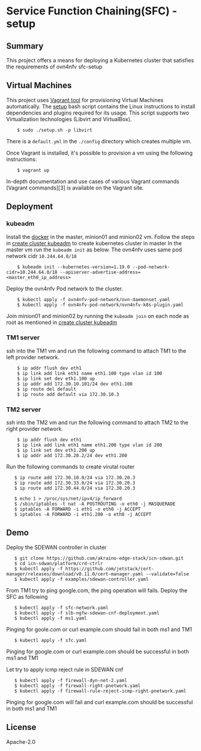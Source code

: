 # Service Function Chaining(SFC) - setup

## Summary

This project offers a means for deploying a Kubernetes cluster
that satisfies the requirements of ovn4nfv sfc-setup

## Virtual Machines

This project uses [Vagrant tool][2] for provisioning Virtual Machines
automatically. The [setup](setup.sh) bash script contains the
Linux instructions to install dependencies and plugins required for
its usage. This script supports two Virtualization technologies
(Libvirt and VirtualBox).

```
    $ sudo ./setup.sh -p libvirt
```
There is a `default.yml` in the `./config` directory which creates multiple vm.

Once Vagrant is installed, it's possible to provision a vm using
the following instructions:
```
    $ vagrant up
```
In-depth documentation and use cases of various Vagrant commands [Vagrant commands][3]
is available on the Vagrant site.

## Deployment

### kubeadm

Install the [docker](https://docs.docker.com/engine/install/ubuntu/) in the master, minion01 and minion02 vm.
Follow the steps in [create cluster kubeadm](https://kubernetes.io/docs/setup/production-environment/tools/kubeadm/create-cluster-kubeadm/) to create kubernetes cluster in master
In the master vm run the `kubeadm init` as below. The ovn4nfv uses same pod network cidr `10.244.64.0/18`
```
    $ kubeadm init --kubernetes-version=1.19.0 --pod-network-cidr=10.244.64.0/18 --apiserver-advertise-address=<master_eth0_ip_address>
```
Deploy the ovn4nfv Pod network to the cluster.
```
    $ kubectl apply -f ovn4nfv-pod-network/ovn-daemonset.yaml
    $ kubectl apply -f ovn4nfv-pod-network/ovn4nfv-k8s-plugin.yaml
```
Join minion01 and minion02 by running the `kubeadm join` on each node as root as mentioned in [create cluster kubeadm](https://kubernetes.io/docs/setup/production-environment/tools/kubeadm/create-cluster-kubeadm/)

### TM1 server

ssh into the TM1 vm and run the following command to attach TM1 to the left provider network.
```
    $ ip addr flush dev eth1
    $ ip link add link eth1 name eth1.100 type vlan id 100
    $ ip link set dev eth1.100 up
    $ ip addr add 172.30.10.101/24 dev eth1.100
    $ ip route del default
    $ ip route add default via 172.30.10.3
```
### TM2 server

ssh into the TM2 vm and run the following command to attach TM2 to the right provider network.
```
    $ ip addr flush dev eth1
    $ ip link add link eth1 name eth1.200 type vlan id 200
    $ ip link set dev eth1.200 up
    $ ip addr add 172.30.20.2/24 dev eth1.200
```
Run the following commands to create virutal router
```
   $ ip route add 172.30.10.0/24 via 172.30.20.3
   $ ip route add 172.30.33.0/24 via 172.30.20.3
   $ ip route add 172.30.44.0/24 via 172.30.20.3
```
```
   $ echo 1 > /proc/sys/net/ipv4/ip_forward
   $ /sbin/iptables -t nat -A POSTROUTING -o eth0 -j MASQUERADE
   $ iptables -A FORWARD -i eth1 -o eth0 -j ACCEPT
   $ iptables -A FORWARD -i eth1.200 -o eth0 -j ACCEPT
```
## Demo

Deploy the SDEWAN controller in cluster
```
   $ git clone https://github.com/akraino-edge-stack/icn-sdwan.git
   $ cd icn-sdwan/platform/crd-ctrlr
   $ kubectl apply -f https://github.com/jetstack/cert-manager/releases/download/v0.11.0/cert-manager.yaml --validate=false
   $ kubectl apply -f examples/sdewan-controller.yaml
```
From TM1 try to ping google.com, the ping operation will fails.
Deploy the SFC as following
```
   $ kubectl apply -f sfc-network.yaml
   $ kubectl apply -f slb-ngfw-sdewan-cnf-deployment.yaml
   $ kubectl apply -f ms1.yaml
```
Pinging for goole.com or curl example.com should fail in both ms1 and TM1
```
   $ kubectl apply -f sfc.yaml
```
Pinging for google.com or curl example.com should be successful in both ms1 and TM1

Let try to apply icmp reject rule in SDEWAN cnf
```
   $ kubectl apply -f firewall-dyn-net-2.yaml 
   $ kubectl apply -f firewall-right-pnetwork.yaml
   $ kubectl apply -f firewall-rule-reject-icmp-right-pnetwork.yaml
```
Pinging for google.com will fail and curl example.com should be successful in both ms1 and TM1

## License

Apache-2.0

[1]: https://www.vagrantup.com/
[2]: https://www.vagrantup.com/docs/cli/
